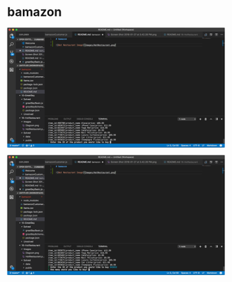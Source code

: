 # bamazon

![Hot Restaurant Image](images/testshot.png)

![Hot Restaurant Image](images/testshot2.png)